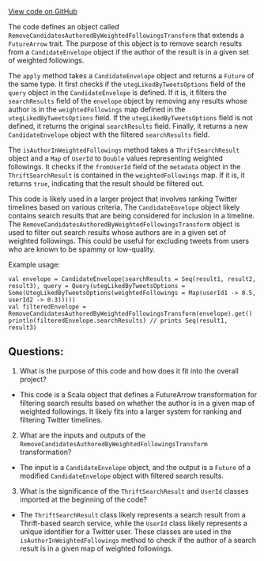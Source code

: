 [View code on GitHub](https://github.com/misbahsy/the-algorithm/timelineranker/server/src/main/scala/com/twitter/timelineranker/uteg_liked_by_tweets/RemoveCandidatesAuthoredByWeightedFollowingsTransform.scala)

The code defines an object called `RemoveCandidatesAuthoredByWeightedFollowingsTransform` that extends a `FutureArrow` trait. The purpose of this object is to remove search results from a `CandidateEnvelope` object if the author of the result is in a given set of weighted followings. 

The `apply` method takes a `CandidateEnvelope` object and returns a `Future` of the same type. It first checks if the `utegLikedByTweetsOptions` field of the `query` object in the `CandidateEnvelope` is defined. If it is, it filters the `searchResults` field of the `envelope` object by removing any results whose author is in the `weightedFollowings` map defined in the `utegLikedByTweetsOptions` field. If the `utegLikedByTweetsOptions` field is not defined, it returns the original `searchResults` field. Finally, it returns a new `CandidateEnvelope` object with the filtered `searchResults` field.

The `isAuthorInWeightedFollowings` method takes a `ThriftSearchResult` object and a `Map` of `UserId` to `Double` values representing weighted followings. It checks if the `fromUserId` field of the `metadata` object in the `ThriftSearchResult` is contained in the `weightedFollowings` map. If it is, it returns `true`, indicating that the result should be filtered out.

This code is likely used in a larger project that involves ranking Twitter timelines based on various criteria. The `CandidateEnvelope` object likely contains search results that are being considered for inclusion in a timeline. The `RemoveCandidatesAuthoredByWeightedFollowingsTransform` object is used to filter out search results whose authors are in a given set of weighted followings. This could be useful for excluding tweets from users who are known to be spammy or low-quality. 

Example usage:

```
val envelope = CandidateEnvelope(searchResults = Seq(result1, result2, result3), query = Query(utegLikedByTweetsOptions = Some(UtegLikedByTweetsOptions(weightedFollowings = Map(userId1 -> 0.5, userId2 -> 0.3)))))
val filteredEnvelope = RemoveCandidatesAuthoredByWeightedFollowingsTransform(envelope).get()
println(filteredEnvelope.searchResults) // prints Seq(result1, result3)
```
## Questions: 
 1. What is the purpose of this code and how does it fit into the overall project?
- This code is a Scala object that defines a FutureArrow transformation for filtering search results based on whether the author is in a given map of weighted followings. It likely fits into a larger system for ranking and filtering Twitter timelines.

2. What are the inputs and outputs of the `RemoveCandidatesAuthoredByWeightedFollowingsTransform` transformation?
- The input is a `CandidateEnvelope` object, and the output is a `Future` of a modified `CandidateEnvelope` object with filtered search results.

3. What is the significance of the `ThriftSearchResult` and `UserId` classes imported at the beginning of the code?
- The `ThriftSearchResult` class likely represents a search result from a Thrift-based search service, while the `UserId` class likely represents a unique identifier for a Twitter user. These classes are used in the `isAuthorInWeightedFollowings` method to check if the author of a search result is in a given map of weighted followings.